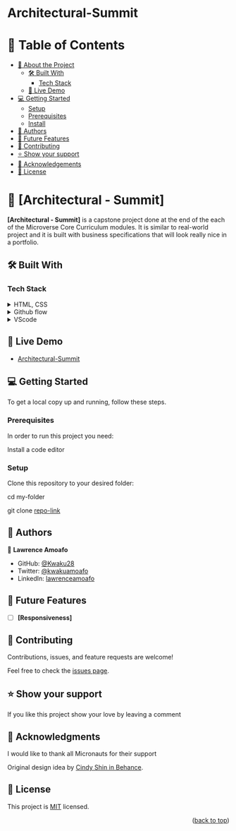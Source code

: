 # Architectural-Summit


<!-- TABLE OF CONTENTS -->

# 📗 Table of Contents

- [📖 About the Project](#about-project)
  - [🛠 Built With](#built-with)
    - [Tech Stack](#tech-stack)
  - [🚀 Live Demo](#live-demo)
- [💻 Getting Started](#getting-started)
  - [Setup](#setup)
  - [Prerequisites](#prerequisites)
  - [Install](#install)
- [👥 Authors](#authors)
- [🔭 Future Features](#future-features)
- [🤝 Contributing](#contributing)
- [⭐️ Show your support](#support)
- [🙏 Acknowledgements](#acknowledgements)
- [📝 License](#license)

<!-- PROJECT DESCRIPTION -->

# 📖 [Architectural - Summit] <a name="about-project"></a>

**[Architectural - Summit]** is a capstone project done at the end of the each of the Microverse Core Curriculum modules. It is similar to real-world project and it is built with business specifications that will look really nice in a portfolio.

## 🛠 Built With <a name="built-with"></a>

### Tech Stack <a name="tech-stack"></a>

<details>
  <summary>HTML, CSS</summary>
  <ul>
    <li><a href="https://reactjs.org/">HTML, CSS</a></li>
  </ul>
</details>

<details>
  <summary>Github flow</summary>
  <ul>
    <li><a href="https://docs.github.com/en/get-started/quickstart/github-flow">Github flow</a></li>
  </ul>
</details>

<details>
<summary>VScode</summary>
  <ul>
    <li><a href="https://code.visualstudio.com/">VScode</a></li>
  </ul>
</details>

<!-- LIVE DEMO -->

## 🚀 Live Demo <a name="live-demo"></a>

- [Architectural-Summit](https://kwaku28.github.io/architectural-summit/)

<!-- GETTING STARTED -->

## 💻 Getting Started <a name="getting-started"></a>

To get a local copy up and running, follow these steps.

### Prerequisites

In order to run this project you need:

Install a code editor

### Setup

Clone this repository to your desired folder:

cd my-folder

git clone [repo-link](https://github.com/Kwaku28/architectural-summit.git)

<!-- AUTHORS -->

## 👥 Authors <a name="authors"></a>

👤 **Lawrence Amoafo**

- GitHub: [@Kwaku28](https://github.com/Kwaku28)
- Twitter: [@kwakuamoafo](https://twitter.com/kwakuamoafo)
- LinkedIn: [lawrenceamoafo](https://linkedin.com/in/lawrenceamoafo)

<!-- FUTURE FEATURES -->

## 🔭 Future Features <a name="future-features"></a>

- [ ] **[Responsiveness]**

<!-- CONTRIBUTING -->

## 🤝 Contributing <a name="contributing"></a>

Contributions, issues, and feature requests are welcome!

Feel free to check the [issues page](../../issues/).

<!-- SUPPORT -->

## ⭐️ Show your support <a name="support"></a>

If you like this project show your love by leaving a comment

<!-- ACKNOWLEDGEMENTS -->

## 🙏 Acknowledgments <a name="acknowledgements"></a>

I would like to thank all Micronauts for their support

Original design idea by [Cindy Shin in Behance](https://www.behance.net/adagio07).

<!-- LICENSE -->

## 📝 License <a name="license"></a>

This project is [MIT](https://github.com/Kwaku28/architectural-summit/blob/main/LICENSE) licensed.

<p align="right">(<a href="#readme-top">back to top</a>)</p>
